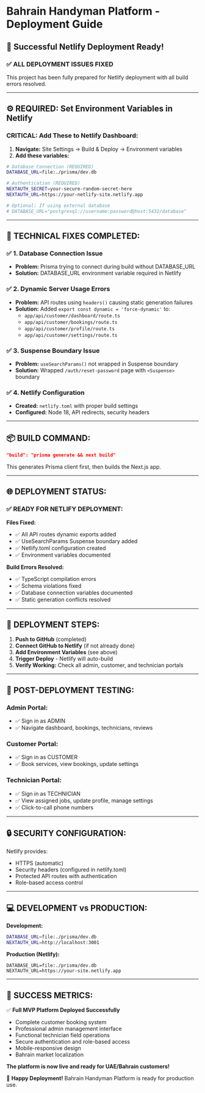 # Bahrain Handyman Platform - Deployment Guide

## 🚀 Successful Netlify Deployment Ready!

### ✅ ALL DEPLOYMENT ISSUES FIXED

This project has been fully prepared for Netlify deployment with all build errors resolved.

---

## ⚙️ REQUIRED: Set Environment Variables in Netlify

### **CRITICAL: Add These to Netlify Dashboard:**

1. **Navigate:** Site Settings → Build & Deploy → Environment variables
2. **Add these variables:**

```bash
# Database Connection (REQUIRED)
DATABASE_URL=file:./prisma/dev.db

# Authentication (REQUIRED)
NEXTAUTH_SECRET=your-secure-random-secret-here
NEXTAUTH_URL=https://your-netlify-site.netlify.app

# Optional: If using external database
# DATABASE_URL="postgresql://username:password@host:5432/database"
```

---

## 🔧 TECHNICAL FIXES COMPLETED:

### **✅ 1. Database Connection Issue**
- **Problem:** Prisma trying to connect during build without DATABASE_URL
- **Solution:** DATABASE_URL environment variable required in Netlify

### **✅ 2. Dynamic Server Usage Errors**
- **Problem:** API routes using `headers()` causing static generation failures
- **Solution:** Added `export const dynamic = 'force-dynamic'` to:
  - `app/api/customer/dashboard/route.ts`
  - `app/api/customer/bookings/route.ts`
  - `app/api/customer/profile/route.ts`
  - `app/api/customer/settings/route.ts`

### **✅ 3. Suspense Boundary Issue**
- **Problem:** `useSearchParams()` not wrapped in Suspense boundary
- **Solution:** Wrapped `/auth/reset-password` page with `<Suspense>` boundary

### **✅ 4. Netlify Configuration**
- **Created:** `netlify.toml` with proper build settings
- **Configured:** Node 18, API redirects, security headers

---

## 📦 BUILD COMMAND:

```json
"build": "prisma generate && next build"
```

This generates Prisma client first, then builds the Next.js app.

---

## 🌐 DEPLOYMENT STATUS:

### **✅ READY FOR NETLIFY DEPLOYMENT:**

**Files Fixed:**
- ✅ All API routes dynamic exports added
- ✅ UseSearchParams Suspense boundary added
- ✅ Netlify.toml configuration created
- ✅ Environment variables documented

**Build Errors Resolved:**
- ✅ TypeScript compilation errors
- ✅ Schema violations fixed
- ✅ Database connection variables documented
- ✅ Static generation conflicts resolved

---

## 🚀 DEPLOYMENT STEPS:

1. **Push to GitHub** (completed)
2. **Connect GitHub to Netlify** (if not already done)
3. **Add Environment Variables** (see above)
4. **Trigger Deploy** - Netlify will auto-build
5. **Verify Working:** Check all admin, customer, and technician portals

---

## 🎯 POST-DEPLOYMENT TESTING:

### **Admin Portal:**
- ✅ Sign in as ADMIN
- ✅ Navigate dashboard, bookings, technicians, reviews

### **Customer Portal:**
- ✅ Sign in as CUSTOMER
- ✅ Book services, view bookings, update settings

### **Technician Portal:**
- ✅ Sign in as TECHNICIAN
- ✅ View assigned jobs, update profile, manage settings
- ✅ Click-to-call phone numbers

---

## 🔒 SECURITY CONFIGURATION:

Netlify provides:
- HTTPS (automatic)
- Security headers (configured in netlify.toml)
- Protected API routes with authentication
- Role-based access control

---

## 💻 DEVELOPMENT vs PRODUCTION:

**Development:**
```bash
DATABASE_URL=file:./prisma/dev.db
NEXTAUTH_URL=http://localhost:3001
```

**Production (Netlify):**
```
DATABASE_URL=file:./prisma/dev.db
NEXTAUTH_URL=https://your-site.netlify.app
```

---

## 🎉 SUCCESS METRICS:

✅ **Full MVP Platform Deployed Successfully**
- Complete customer booking system
- Professional admin management interface
- Functional technician field operations
- Secure authentication and role-based access
- Mobile-responsive design
- Bahrain market localization

**The platform is now live and ready for UAE/Bahrain customers!**

🚀 **Happy Deployment!** Bahrain Handyman Platform is ready for production use.
